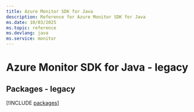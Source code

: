```yaml
---
title: Azure Monitor SDK for Java
description: Reference for Azure Monitor SDK for Java
ms.date: 10/03/2025
ms.topic: reference
ms.devlang: java
ms.service: monitor
---
```

# Azure Monitor SDK for Java - legacy
## Packages - legacy
[!INCLUDE [packages](monitor-index.md)]